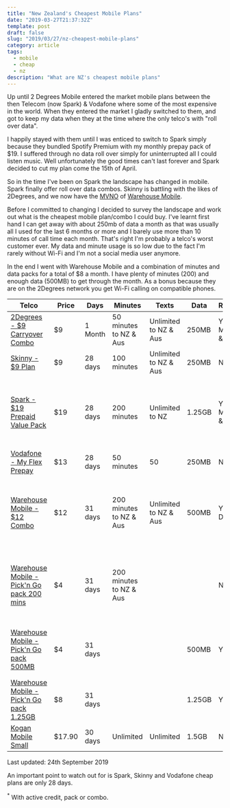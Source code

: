 ```yaml
---
title: "New Zealand's Cheapest Mobile Plans"
date: "2019-03-27T21:37:32Z"
template: post
draft: false
slug: "2019/03/27/nz-cheapest-mobile-plans"
category: article
tags:
  - mobile
  - cheap
  - nz
description: "What are NZ's cheapest mobile plans"
---
```


Up until 2 Degrees Mobile entered the market mobile plans between the then Telecom (now Spark) & Vodafone where some of the most expensive in the world. When they entered the market I gladly switched to them, and got to keep my data when they at the time where the only telco's with "roll over data".

I happily stayed with them until I was enticed to switch to Spark simply because they bundled Spotify Premium with my monthly prepay pack of \$19. I suffered through no data roll over simply for uninterrupted all I could listen music. Well unfortunately the good times can't last forever and Spark decided to cut my plan come the 15th of April.

So in the time I've been on Spark the landscape has changed in mobile. Spark finally offer roll over data combos. Skinny is battling with the likes of 2Degrees, and we now have the [MVNO](https://en.wikipedia.org/wiki/Mobile_virtual_network_operator) of [Warehouse Mobile](https://www.warehousemobile.co.nz/).

Before I committed to changing I decided to survey the landscape and work out what is the cheapest mobile plan/combo I could buy. I've learnt first hand I can get away with about 250mb of data a month as that was usually all I used for the last 6 months or more and I barely use more than 10 minutes of call time each month. That's right I'm probably a telco's worst customer ever. My data and minute usage is so low due to the fact I'm rarely without Wi-Fi and I'm not a social media user anymore.

In the end I went with Warehouse Mobile and a combination of minutes and data packs for a total of $8 a month. I have plenty of minutes (200) and enough data (500MB) to get through the month. As a bonus because they are on the 2Degrees network you get Wi-Fi calling on compatible phones.

<table class="mobileplans">
    <thead>
    <tr>
        <th>Telco</th>
        <th>Price</th>
        <th>Days</th>
        <th>Minutes</th>
        <th>Texts</th>
        <th>Data</th>
        <th>Rollover</th>
        <th>Extras</th>
    </tr>
    </thead>
    <tbody>
    <tr>
        <td><a href="https://www.2degreesmobile.co.nz/termsofuse/mobile/value-pack-add-ons-all/carryover-combo-terms-and-conditions/">2Degrees - $9 Carryover Combo</a></td>
        <td>$9</td>
        <td>1 Month</td>
        <td>50 minutes to NZ & Aus</td>
        <td>Unlimited to NZ & Aus</td>
        <td>250MB</td>
        <td>Yes - Minutes & Data</td>
        <td><a href="https://www.2degreesmobile.co.nz/data-hour/">Data hour</a>
<a href="https://www.2degreesmobile.co.nz/wificalling/">Wi-Fi Calling</a></td>
    </tr>
    <tr>
        <td><a href="https://www.skinny.co.nz/pricing/plans/">Skinny - $9 Plan</a></td>
        <td>$9</td>
        <td>28 days</td>
        <td>100 minutes</td>
        <td>Unlimited to NZ & Aus</td>
        <td>250MB</td>
        <td>No</td>
        <td>&nbsp;</td>
    </tr>
    <tr>
        <td><a href="https://www.spark.co.nz/shop/mobile-plans/prepaid/">Spark - $19 Prepaid Value Pack</a></td>
        <td>$19</td>
        <td>28 days</td>
        <td>200 minutes</td>
        <td>Unlimited to NZ</td>
        <td>1.25GB</td>
        <td>Yes - Minutes & Data</td>
        <td><a href="https://www.spark.co.nz/getmore/spotify/">1/2 Price Spotify</a> <a href="https://www.spark.co.nz/getmore/freewifi/">Free 1GB Wi-Fi per day</a></td>
    </tr>
    <tr>
        <td><a href="https://www.vodafone.co.nz/prepay/myflex/">Vodafone - My Flex Prepay</a></td>
        <td>$13</td>
        <td>28 days</td>
        <td>50 minutes</td>
        <td>50</td>
        <td>250MB</td>
        <td>No</td>
        <td>&nbsp;</td>
    </tr>
    <tr>
        <td><a href="https://www.warehousemobile.co.nz/pricing/">Warehouse Mobile - $12 Combo</a></td>
        <td>$12</td>
        <td>31 days</td>
        <td>200 minutes to NZ & Aus</td>
        <td>Unlimited to NZ & Aus</td>
        <td>500MB</td>
        <td>Yes - Data</td>
        <td><a href="https://www.2degreesmobile.co.nz/wificalling/">Wi-Fi Calling</a> Free calling & text for WM to WM<sup>*</sup></td>
    </tr>
    <tr>
        <td><a href="https://www.warehousemobile.co.nz/pricing/">Warehouse Mobile - Pick'n Go pack 200 mins</a></td>
        <td>$4</td>
        <td>31 days</td>
        <td>200 minutes to NZ & Aus</td>
        <td>&nbsp;</td>
        <td>&nbsp;</td>
        <td>No</td>
        <td><a href="https://www.2degreesmobile.co.nz/wificalling/">Wi-Fi Calling</a> Free calling & text for WM to WM<sup>*</sup></td>
    </tr>
    <tr>
        <td><a href="https://www.warehousemobile.co.nz/pricing/">Warehouse Mobile - Pick'n Go pack 500MB</a></td>
        <td>$4</td>
        <td>31 days</td>
        <td>&nbsp;</td>
        <td>&nbsp;</td>
        <td>500MB</td>
        <td>Yes</td>
        <td>Free calling &amp; text for WM to WM<sup>*</sup></td>
    </tr>
    <tr>
        <td><a href="https://www.warehousemobile.co.nz/pricing/">Warehouse Mobile - Pick'n Go pack 1.25GB</a></td>
        <td>$8</td>
        <td>31 days</td>
        <td>&nbsp;</td>
        <td>&nbsp;</td>
        <td>1.25GB</td>
        <td>Yes</td>
        <td>&nbsp;</td>
    </tr>
    <tr>
        <td><a href="https://www.koganmobile.co.nz/pricing/">Kogan Mobile Small</a></td>
        <td>$17.90</td>
        <td>30 days</td>
        <td>Unlimited</td>
        <td>Unlimited</td>
        <td>1.5GB</td>
        <td>No</td>
        <td>&nbsp;</td>
    </tr>
    </tbody>
</table>

Last updated: 24th September 2019

An important point to watch out for is Spark, Skinny and Vodafone cheap plans are only 28 days.

<sup>\*</sup> With active credit, pack or combo.
